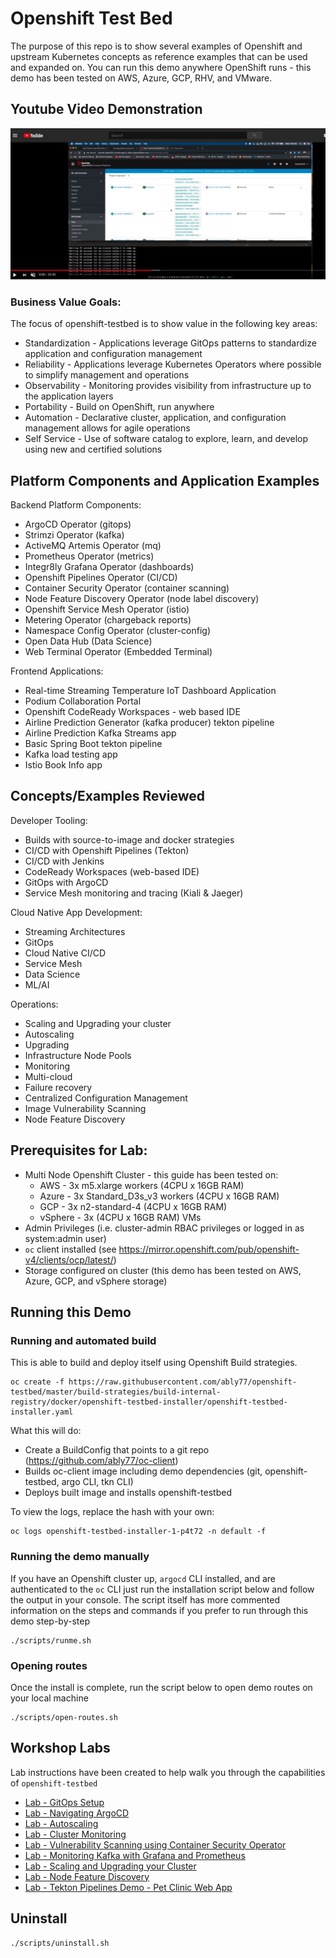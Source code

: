# Openshift Test Bed
The purpose of this repo is to show several examples of Openshift and upstream Kubernetes concepts as reference examples that can be used and expanded on. You can run this demo anywhere OpenShift runs - this demo has been tested on AWS, Azure, GCP, RHV, and VMware.

## Youtube Video Demonstration
[![Youtube Video Demonstration](https://github.com/ably77/strimzi-openshift-demo/blob/master/resources/youtube1.png)](https://youtu.be/lIu46FbpiHI)

### Business Value Goals:
The focus of openshift-testbed is to show value in the following key areas:
- Standardization - Applications leverage GitOps patterns to standardize application and configuration management
- Reliability - Applications leverage Kubernetes Operators where possible to simplify management and operations
- Observability - Monitoring provides visibility from infrastructure up to the application layers
- Portability - Build on OpenShift, run anywhere
- Automation - Declarative cluster, application, and configuration management allows for agile operations
- Self Service - Use of software catalog to explore, learn, and develop using new and certified solutions

## Platform Components and Application Examples

Backend Platform Components:
- ArgoCD Operator (gitops)
- Strimzi Operator (kafka)
- ActiveMQ Artemis Operator (mq)
- Prometheus Operator (metrics)
- Integr8ly Grafana Operator (dashboards)
- Openshift Pipelines Operator (CI/CD)
- Container Security Operator (container scanning)
- Node Feature Discovery Operator (node label discovery)
- Openshift Service Mesh Operator (istio)
- Metering Operator (chargeback reports)
- Namespace Config Operator (cluster-config)
- Open Data Hub (Data Science)
- Web Terminal Operator (Embedded Terminal)


Frontend Applications:
- Real-time Streaming Temperature IoT Dashboard Application
- Podium Collaboration Portal
- Openshift CodeReady Workspaces - web based IDE
- Airline Prediction Generator (kafka producer) tekton pipeline
- Airline Prediction Kafka Streams app
- Basic Spring Boot tekton pipeline
- Kafka load testing app
- Istio Book Info app

## Concepts/Examples Reviewed

Developer Tooling:
- Builds with source-to-image and docker strategies
- CI/CD with Openshift Pipelines (Tekton)
- CI/CD with Jenkins
- CodeReady Workspaces (web-based IDE)
- GitOps with ArgoCD
- Service Mesh monitoring and tracing (Kiali & Jaeger)

Cloud Native App Development:
- Streaming Architectures
- GitOps
- Cloud Native CI/CD
- Service Mesh
- Data Science
- ML/AI

Operations:
- Scaling and Upgrading your cluster
- Autoscaling
- Upgrading
- Infrastructure Node Pools
- Monitoring
- Multi-cloud
- Failure recovery
- Centralized Configuration Management
- Image Vulnerability Scanning
- Node Feature Discovery

## Prerequisites for Lab:
- Multi Node Openshift Cluster - this guide has been tested on:
     - AWS - 3x m5.xlarge workers (4CPU x 16GB RAM)
     - Azure - 3x Standard_D3s_v3 workers (4CPU x 16GB RAM)
     - GCP - 3x n2-standard-4 (4CPU x 16GB RAM)
     - vSphere - 3x (4CPU x 16GB RAM) VMs
- Admin Privileges (i.e. cluster-admin RBAC privileges or logged in as system:admin user)
- `oc` client installed (see https://mirror.openshift.com/pub/openshift-v4/clients/ocp/latest/)
- Storage configured on cluster (this demo has been tested on AWS, Azure, GCP, and vSphere storage)

## Running this Demo

### Running and automated build
This is able to build and deploy itself using Openshift Build strategies.
```
oc create -f https://raw.githubusercontent.com/ably77/openshift-testbed/master/build-strategies/build-internal-registry/docker/openshift-testbed-installer/openshift-testbed-installer.yaml
```

What this will do:
- Create a BuildConfig that points to a git repo (https://github.com/ably77/oc-client)
- Builds oc-client image including demo dependencies (git, openshift-testbed, argo CLI, tkn CLI)
- Deploys built image and installs openshift-testbed

To view the logs, replace the hash with your own:
```
oc logs openshift-testbed-installer-1-p4t72 -n default -f
```

### Running the demo manually
If you have an Openshift cluster up, `argocd` CLI installed, and are authenticated to the `oc` CLI just run the installation script below and follow the output in your console. The script itself has more commented information on the steps and commands if you prefer to run through this demo step-by-step
```
./scripts/runme.sh
```

### Opening routes
Once the install is complete, run the script below to open demo routes on your local machine
```
./scripts/open-routes.sh
```

## Workshop Labs
Lab instructions have been created to help walk you through the capabilities of `openshift-testbed`
- [Lab - GitOps Setup](https://github.com/ably77/openshift-testbed/blob/master/labs/gitops.md)
- [Lab - Navigating ArgoCD](https://github.com/ably77/openshift-testbed/blob/master/labs/argocd.md)
- [Lab - Autoscaling](https://github.com/ably77/openshift-testbed/blob/master/labs/autoscaling.md)
- [Lab - Cluster Monitoring](https://github.com/ably77/openshift-testbed/blob/master/labs/cluster-monitoring.md)
- [Lab - Vulnerability Scanning using Container Security Operator ](https://github.com/ably77/openshift-testbed/blob/master/labs/container-security-operator.md)
- [Lab - Monitoring Kafka with Grafana and Prometheus](https://github.com/ably77/openshift-testbed/blob/master/labs/kafka-monitoring.md)
- [Lab - Scaling and Upgrading your Cluster ](https://github.com/ably77/openshift-testbed/blob/master/labs/scaling-and-upgrading.md)
- [Lab - Node Feature Discovery](https://github.com/ably77/openshift-testbed/blob/master/labs/node-feature-discovery.md)
- [Lab - Tekton Pipelines Demo - Pet Clinic Web App](https://github.com/ably77/openshift-testbed/blob/master/labs/tekton-pipelines.md)


## Uninstall
```
./scripts/uninstall.sh
```
